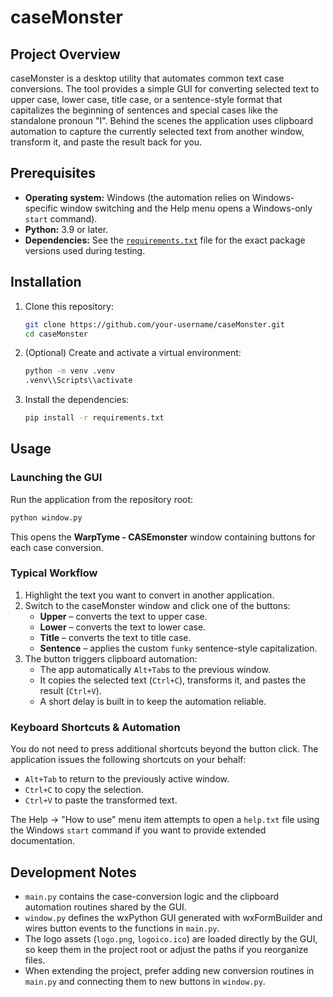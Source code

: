 # caseMonster

## Project Overview
caseMonster is a desktop utility that automates common text case conversions. The tool provides a simple GUI for converting selected text to upper case, lower case, title case, or a sentence-style format that capitalizes the beginning of sentences and special cases like the standalone pronoun "I". Behind the scenes the application uses clipboard automation to capture the currently selected text from another window, transform it, and paste the result back for you.

## Prerequisites
- **Operating system:** Windows (the automation relies on Windows-specific window switching and the Help menu opens a Windows-only `start` command).
- **Python:** 3.9 or later.
- **Dependencies:** See the [`requirements.txt`](./requirements.txt) file for the exact package versions used during testing.

## Installation
1. Clone this repository:
   ```bash
   git clone https://github.com/your-username/caseMonster.git
   cd caseMonster
   ```
2. (Optional) Create and activate a virtual environment:
   ```bash
   python -m venv .venv
   .venv\\Scripts\\activate
   ```
3. Install the dependencies:
   ```bash
   pip install -r requirements.txt
   ```

## Usage
### Launching the GUI
Run the application from the repository root:
```bash
python window.py
```
This opens the **WarpTyme - CASEmonster** window containing buttons for each case conversion.

### Typical Workflow
1. Highlight the text you want to convert in another application.
2. Switch to the caseMonster window and click one of the buttons:
   - **Upper** – converts the text to upper case.
   - **Lower** – converts the text to lower case.
   - **Title** – converts the text to title case.
   - **Sentence** – applies the custom `funky` sentence-style capitalization.
3. The button triggers clipboard automation:
   - The app automatically `Alt+Tab`s to the previous window.
   - It copies the selected text (`Ctrl+C`), transforms it, and pastes the result (`Ctrl+V`).
   - A short delay is built in to keep the automation reliable.

### Keyboard Shortcuts & Automation
You do not need to press additional shortcuts beyond the button click. The application issues the following shortcuts on your behalf:
- `Alt+Tab` to return to the previously active window.
- `Ctrl+C` to copy the selection.
- `Ctrl+V` to paste the transformed text.

The Help → "How to use" menu item attempts to open a `help.txt` file using the Windows `start` command if you want to provide extended documentation.

## Development Notes
- `main.py` contains the case-conversion logic and the clipboard automation routines shared by the GUI.
- `window.py` defines the wxPython GUI generated with wxFormBuilder and wires button events to the functions in `main.py`.
- The logo assets (`logo.png`, `logoico.ico`) are loaded directly by the GUI, so keep them in the project root or adjust the paths if you reorganize files.
- When extending the project, prefer adding new conversion routines in `main.py` and connecting them to new buttons in `window.py`.

